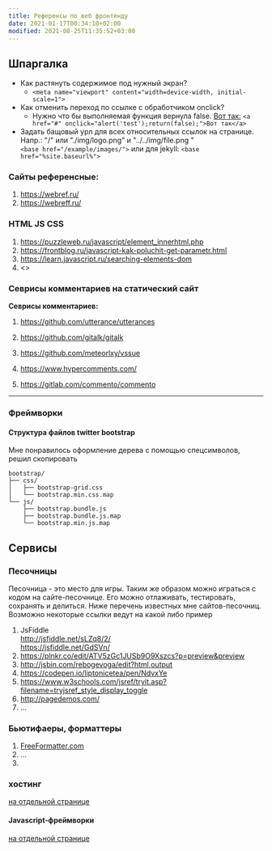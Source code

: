 ```yaml
---
title: Референсы по веб фронтенду
date: 2021-01-17T00:34:10+02:00
modified: 2021-08-25T11:35:52+03:00
---
```


## Шпаргалка
- Как растянуть содержимое под нужный экран?
  - ```<meta name="viewport" content="width=device-width, initial-scale=1">```
- Как отменить переход по ссылке с обработчиком onclick?
  - Нужно что бы выполняемая функция вернула false. <a href="#" onclick="alert('test');return(false);">Вот так:</a> ```<a href="#" onclick="alert('test');return(false);">Вот так</a>```
- Задать бащовый урл для всех относительных ссылок на странице. Напр.: "/" или "./img/logo.png" и "../../img/file.png
"  
   ```<base href="/example/images/">``` или для jekyll: ```<base href="%site.baseurl%">```





### Сайты референсные:
1. <https://webref.ru/>
1. <https://webreff.ru/>

### HTML JS CSS

1. <https://puzzleweb.ru/javascript/element_innerhtml.php>
1. <https://frontblog.ru/javascript-kak-poluchit-get-parametr.html>
1. <https://learn.javascript.ru/searching-elements-dom>
1. <>


### Севрисы комментариев на статический сайт

**Севрисы комментариев:**  
1. <https://github.com/utterance/utterances>  
1. <https://github.com/gitalk/gitalk>  
1. <https://github.com/meteorlxy/vssue>

1. <https://www.hypercomments.com/>
1. <https://gitlab.com/commento/commento>  

*** 

### Фреймворки

#### Структура файлов twitter bootstrap
Мне понравилось оформление дерева с помощью спецсимволов, решил скопировать

```
bootstrap/  
├── css/  
│   ├── bootstrap-grid.css  
│   └── bootstrap.min.css.map  
└── js/  
    ├── bootstrap.bundle.js  
    ├── bootstrap.bundle.js.map  
    └── bootstrap.min.js.map  
```

## Сервисы

### Песочницы
Песочница - это место для игры. Таким же образом можно играться с кодом на сайте-песочнице. Его можно отлаживать, тестировать, сохранять и делиться. Ниже перечень известных мне сайтов-песочниц. Возможно некоторые ссылки ведут на какой либо пример
1. JsFiddle  
   <http://jsfiddle.net/sLZq8/2/>  
   <https://jsfiddle.net/GdSVn/>
3. <https://plnkr.co/edit/ATV5zGc1JUSb9O9Xszcs?p=preview&preview>
4. <http://jsbin.com/rebogevoga/edit?html,output>
5. <https://codepen.io/liptonicetea/pen/NdvxYe>
6. <https://www.w3schools.com/jsref/tryit.asp?filename=tryjsref_style_display_toggle>
7. <http://pagedemos.com/>
8. ...

### Бьютифаеры, форматтеры
1. [FreeFormatter.com](https://www.freeformatter.com/html-formatter.html)
2. ...
3. 


### хостинг
[на отдельной странице](./hosting.md)


#### Javascript-фреймворки
[на отдельной странице](./javascript.md)

